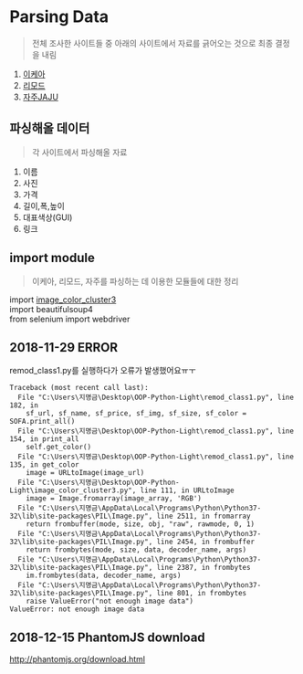 # Parsing Data  
> 전체 조사한 사이트들 중 아래의 사이트에서 자료를 긁어오는 것으로 최종 결정을 내림    
1) [이케아](https://www.ikea.com/)  
2) [리모드](http://www.remod.co.kr/)  
4) [자주JAJU](http://living.sivillage.com/jaju/display/displayShop?temp=www.jaju.co.kr)  

## 파싱해올 데이터  
> 각 사이트에서 파싱해올 자료  
1) 이름
2) 사진
3) 가격
4) 길이,폭,높이
5) 대표색상(GUI)
6) 링크

## import module   
> 이케아, 리모드, 자주를 파싱하는 데 이용한 모듈들에 대한 정리  

import [image_color_cluster3](https://github.com/goldmango328/2018-OOP-Python-Light/tree/DataParsing/Image_Color_Cluster)  
import beautifulsoup4  
from selenium import webdriver  

## 2018-11-29 ERROR  
remod_class1.py를 실행하다가 오류가 발생했어요ㅠㅜ  
<pre><code>Traceback (most recent call last):
  File "C:\Users\지명금\Desktop\OOP-Python-Light\remod_class1.py", line 182, in <module>
    sf_url, sf_name, sf_price, sf_img, sf_size, sf_color = SOFA.print_all()
  File "C:\Users\지명금\Desktop\OOP-Python-Light\remod_class1.py", line 154, in print_all
    self.get_color()
  File "C:\Users\지명금\Desktop\OOP-Python-Light\remod_class1.py", line 135, in get_color
    image = URLtoImage(image_url)
  File "C:\Users\지명금\Desktop\OOP-Python-Light\image_color_cluster3.py", line 111, in URLtoImage
    image = Image.fromarray(image_array, 'RGB')
  File "C:\Users\지명금\AppData\Local\Programs\Python\Python37-32\lib\site-packages\PIL\Image.py", line 2511, in fromarray
    return frombuffer(mode, size, obj, "raw", rawmode, 0, 1)
  File "C:\Users\지명금\AppData\Local\Programs\Python\Python37-32\lib\site-packages\PIL\Image.py", line 2454, in frombuffer
    return frombytes(mode, size, data, decoder_name, args)
  File "C:\Users\지명금\AppData\Local\Programs\Python\Python37-32\lib\site-packages\PIL\Image.py", line 2387, in frombytes
    im.frombytes(data, decoder_name, args)
  File "C:\Users\지명금\AppData\Local\Programs\Python\Python37-32\lib\site-packages\PIL\Image.py", line 801, in frombytes
    raise ValueError("not enough image data")
ValueError: not enough image data</code></pre>

## 2018-12-15 PhantomJS download  
http://phantomjs.org/download.html  
